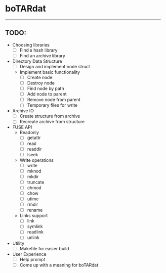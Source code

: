 # boTARdat
-----

## TODO:
- Choosing libraries
  - [ ] Find a hash library
  - [ ] Find an archive library
- Directory Data Structure
  - [ ] Design and implement node struct
  - Implement basic functionality
    - [ ] Create node
    - [ ] Destroy node
    - [ ] Find node by path
    - [ ] Add node to parent
    - [ ] Remove node from parent
    - [ ] Temporary files for write
- Archive IO
  - [ ] Create structure from archive
  - [ ] Recreate archive from structure
- FUSE API
  - Readonly
    - [ ] getattr
    - [ ] read
    - [ ] readdir
    - [ ] lseek
  - Write operations
    - [ ] write
    - [ ] mknod
    - [ ] mkdir
    - [ ] truncate
    - [ ] chmod
    - [ ] chow
    - [ ] utime
    - [ ] rmdir
    - [ ] rename
  - Links support
    - [ ] link
    - [ ] symlink
    - [ ] readlink
    - [ ] unlink
- Utility
  - [ ] Makefile for easier build
- User Experience
  - [ ] Help prompt
  - [ ] Come up with a meaning for boTARdat
